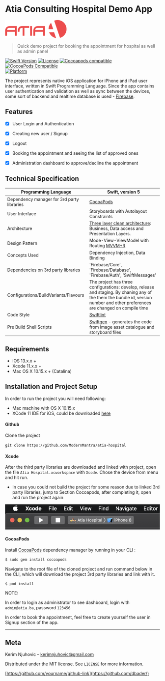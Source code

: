 # Atia Consulting Hospital Demo App

![](header.png)

> Quick demo project for booking the appointment for hospital as well as admin panel

[![Swift Version][swift-image]][swift-url]
[![License][license-image]][license-url]
[![Cocoapods compatible](https://img.shields.io/badge/Cocoapods-compatible-4BC51D.svg?style=flat)](https://github.com/Carthage/Carthage)
[![CocoaPods Compatible](https://img.shields.io/cocoapods/v/EZSwiftExtensions.svg)](https://img.shields.io/cocoapods/v/LFAlertController.svg)  
[![Platform](https://img.shields.io/cocoapods/p/LFAlertController.svg?style=flat)](http://cocoapods.org/pods/LFAlertController)

The project represents native iOS application for iPhone and iPad user interface, written in Swift Programming Language. Since the app contains user authentication and validation as well as sync between the devices, some sort of backend and realtime database is used - [Firebase](https://firebase.google.com). 



## Features

- [x] User Login and Authentication

- [x] Creating new user / Signup

- [x] Logout

- [x] Booking the appointment and seeing the list of approved ones

- [x] Administration dashboard to approve/decline the appointment

  

## Technical Specification

| Programming Language                       | Swift, version 5                                             |
| ------------------------------------------ | ------------------------------------------------------------ |
| Dependency manager for 3rd party libraries | [CocoaPods](http://cocoapods.org/)                           |
| User Interface                             | Storyboards with Autolayout Constraints                      |
| Architecture                               | [Three layer clean architecture](https://blog.cleancoder.com/uncle-bob/2012/08/13/the-clean-architecture.html): Business, Data access and Presentation Layers. |
| Design Pattern                             | Mode-View-ViewModel with Routing [MVVM+R](https://www.slideshare.net/yltastep/mvvmrouter-with-swift) |
| Concepts Used                              | Dependency Injection, Data Binding                           |
| Dependencies on 3rd party libraries        | 'Firebase/Core', 'Firebase/Database', 'Firebase/Auth', 'SwiftMessages' |
| Configurations/BuildVariants/Flavours      | The project has three configurations: develop, release and staging. By chaning any of the them the bundle id, version number and other preferences are changed on compile time |
| Code Style                                 | [Swiftlint](https://github.com/realm/SwiftLint)              |
| Pre Build Shell Scripts                    | [Swiftgen](https://github.com/SwiftGen/SwiftGen) - generates the code from image asset catalogue and storyboard files |



## Requirements

- iOS 13.x.x +
- Xcode 11.x.x +
- Mac OS X 10.15.x + (Catalina)

## Installation and Project Setup

In order to run the project you will need following:

* Mac machine with OS X 10.15.x
* XCode 11 IDE for iOS, could be downloaded [here](https://apps.apple.com/us/app/xcode/id497799835?ls=1&mt=12)

#### Github

Clone the project

`git clone https://github.com/ModernMantra/atia-hospital`

#### Xcode

After the third party libraries are downloaded and linked with project, open the file `Atia Hospital.xcworkspace` with `Xcode`. Chose the device from menu and hit run.
* In case you could not build the project for some reason due to linked 3rd party libraries, jump to Section Cocoapods, after completing it, open and run the project again

![](xcode.png)

#### CocoaPods

Install [CocoaPods](http://cocoapods.org/) dependency manager by running in your CLI :

```ruby
$ sudo gem install cocoapods
```

Navigate to the root file of the cloned project and run command below  in the CLI, which will download the project 3rd party libraries and link with it.

``` swift
$ pod install
```

NOTE:

In order to login as administrator to see dashboard, login with `admin@atia.ba`, password `123456`

In order to book the appointment, feel free to create yourself the user in Signup section of the app.



------



## Meta

Kerim Njuhovic – kerimnjuhovic@gmail.com

Distributed under the MIT license. See ``LICENSE`` for more information.

[https://github.com/yourname/github-link](https://github.com/dbader/)

[swift-image]:https://img.shields.io/badge/swift-5.0-orange.svg
[swift-url]: https://swift.org/
[license-image]: https://img.shields.io/badge/License-MIT-blue.svg
[license-url]: LICENSE
[travis-url]: https://travis-ci.org/dbader/node-datadog-metrics
